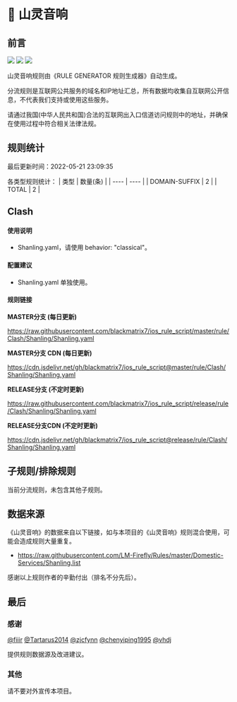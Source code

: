 # 🧸 山灵音响

## 前言

![](https://shields.io/badge/-移除重复规则-ff69b4) ![](https://shields.io/badge/-DOMAIN与DOMAIN--SUFFIX合并-green) ![](https://shields.io/badge/-IP--CIDR(6)合并-blueviolet) 

山灵音响规则由《RULE GENERATOR 规则生成器》自动生成。

分流规则是互联网公共服务的域名和IP地址汇总，所有数据均收集自互联网公开信息，不代表我们支持或使用这些服务。

请通过我国(中华人民共和国)合法的互联网出入口信道访问规则中的地址，并确保在使用过程中符合相关法律法规。

## 规则统计

最后更新时间：2022-05-21 23:09:35

各类型规则统计：
| 类型 | 数量(条)  | 
| ---- | ----  |
| DOMAIN-SUFFIX | 2  | 
| TOTAL | 2  | 


## Clash 

#### 使用说明
- Shanling.yaml，请使用 behavior: "classical"。

#### 配置建议
- Shanling.yaml 单独使用。

#### 规则链接
**MASTER分支 (每日更新)**

https://raw.githubusercontent.com/blackmatrix7/ios_rule_script/master/rule/Clash/Shanling/Shanling.yaml

**MASTER分支 CDN (每日更新)**

https://cdn.jsdelivr.net/gh/blackmatrix7/ios_rule_script@master/rule/Clash/Shanling/Shanling.yaml

**RELEASE分支 (不定时更新)**

https://raw.githubusercontent.com/blackmatrix7/ios_rule_script/release/rule/Clash/Shanling/Shanling.yaml

**RELEASE分支CDN (不定时更新)**

https://cdn.jsdelivr.net/gh/blackmatrix7/ios_rule_script@release/rule/Clash/Shanling/Shanling.yaml

## 子规则/排除规则


当前分流规则，未包含其他子规则。

## 数据来源

《山灵音响》的数据来自以下链接，如与本项目的《山灵音响》规则混合使用，可能会造成规则大量重复。

- https://raw.githubusercontent.com/LM-Firefly/Rules/master/Domestic-Services/Shanling.list


感谢以上规则作者的辛勤付出（排名不分先后）。

## 最后

### 感谢

[@fiiir](https://github.com/fiiir) [@Tartarus2014](https://github.com/Tartarus2014) [@zjcfynn](https://github.com/zjcfynn) [@chenyiping1995](https://github.com/chenyiping1995) [@vhdj](https://github.com/vhdj)

提供规则数据源及改进建议。

### 其他

请不要对外宣传本项目。